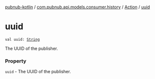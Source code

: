 [pubnub-kotlin](../../index.md) / [com.pubnub.api.models.consumer.history](../index.md) / [Action](index.md) / [uuid](./uuid.md)

# uuid

`val uuid: `[`String`](https://kotlinlang.org/api/latest/jvm/stdlib/kotlin/-string/index.html)

The UUID of the publisher.

### Property

`uuid` - The UUID of the publisher.